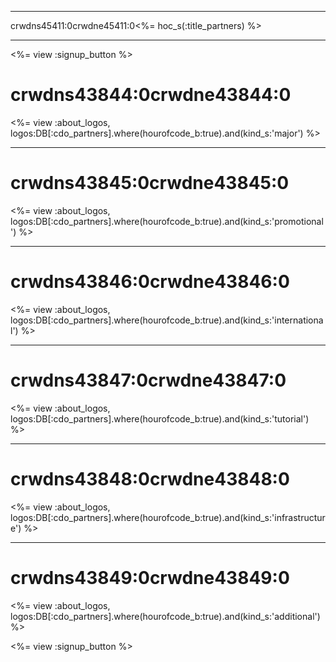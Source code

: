 * * *

crwdns45411:0crwdne45411:0<%= hoc_s(:title_partners) %>

* * *

<%= view :signup_button %>

# crwdns43844:0crwdne43844:0

<%= view :about_logos, logos:DB[:cdo_partners].where(hourofcode_b:true).and(kind_s:'major') %>

* * *

# crwdns43845:0crwdne43845:0

<%= view :about_logos, logos:DB[:cdo_partners].where(hourofcode_b:true).and(kind_s:'promotional') %>

* * *

# crwdns43846:0crwdne43846:0

<%= view :about_logos, logos:DB[:cdo_partners].where(hourofcode_b:true).and(kind_s:'international') %>

* * *

# crwdns43847:0crwdne43847:0

<%= view :about_logos, logos:DB[:cdo_partners].where(hourofcode_b:true).and(kind_s:'tutorial') %>

* * *

# crwdns43848:0crwdne43848:0

<%= view :about_logos, logos:DB[:cdo_partners].where(hourofcode_b:true).and(kind_s:'infrastructure') %>

* * *

# crwdns43849:0crwdne43849:0

<%= view :about_logos, logos:DB[:cdo_partners].where(hourofcode_b:true).and(kind_s:'additional') %>

<%= view :signup_button %>